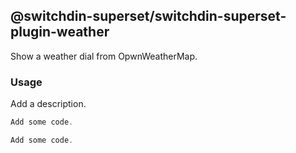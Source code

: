 ## @switchdin-superset/switchdin-superset-plugin-weather

Show a weather dial from OpwnWeatherMap.

### Usage

Add a description.


```js
Add some code.
```

```js
Add some code.
```
